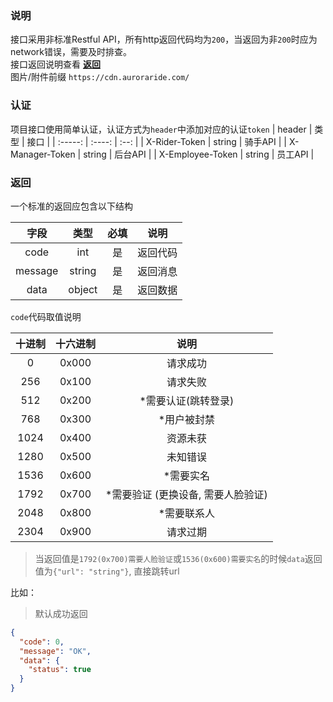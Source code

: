 ### 说明
接口采用非标准Restful API，所有http返回代码均为`200`，当返回为非`200`时应为network错误，需要及时排查。
<br>
接口返回说明查看 **[返回](#返回)**
<br>
图片/附件前缀 `https://cdn.auroraride.com/`

### 认证
项目接口使用简单认证，认证方式为`header`中添加对应的认证`token`
|  header   |  类型  |  接口  |
| :-----: | :----: | :--: |
|  X-Rider-Token   |  string   |  骑手API  |
| X-Manager-Token | string |  后台API  |
|  X-Employee-Token   | string |  员工API  |

### 返回
一个标准的返回应包含以下结构

|  字段   |  类型  |  必填  |  说明  |
| :-----: | :----: | :--: | :--: |
|  code   |  int   |  是  |  返回代码  |
| message | string |  是  |  返回消息  |
|  data   | object |  是  |  返回数据  |

`code`代码取值说明

| 十进制 | 十六进制 | 说明 |
| :----: | :------: | :--: |
| 0  |  0x000  | 请求成功 |
| 256 |  0x100  | 请求失败 |
| 512 |  0x200  | *需要认证(跳转登录) |
| 768 |  0x300  | *用户被封禁 |
| 1024 |  0x400  | 资源未获 |
| 1280 |  0x500  | 未知错误 |
| 1536 |  0x600  | *需要实名 |
| 1792 |  0x700  | *需要验证 (更换设备, 需要人脸验证) |
| 2048 |  0x800  | *需要联系人 |
| 2304 |  0x900  | 请求过期 |

> 当返回值是`1792(0x700)需要人脸验证`或`1536(0x600)需要实名`的时候`data`返回值为`{"url": "string"}`, 直接跳转url


比如：
> 默认成功返回
```json
{
  "code": 0,
  "message": "OK",
  "data": {
    "status": true
  }
}
```
